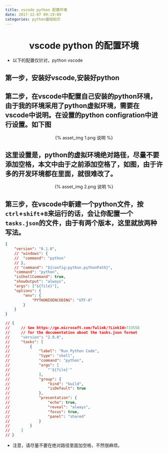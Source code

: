 ```yaml
---
title: vscode python 配置环境
date: 2017-12-07 09:19:09
categories: python基础知识
---
```

# <center>vscode python 的配置环境</center>
* 以下的配置仅针对，python vscode 
## 第一步，安装好vscode,安装好python
## 第二步，在vscode中配置自己安装的python环境，由于我的环境采用了python虚拟环境，需要在vscode中说明。在设置的python configration中进行设置。如下图
<center>{% asset_img 1.png 说明 %}</center>

## 这里设置是，python的虚拟环境绝对路径，尽量不要添加空格，本文中由于之前添加空格了，如图，由于许多的开发环境都在里面，就很难改了。
<center>{% asset_img 2.png 说明 %}</center>

## 第三步，在vscode中新建一个python文件，按`ctrl`+`shift`+`B`来运行的话，会让你配置一个`tasks.json`的文件，由于有两个版本，这里就放两种写法。
```json
{
	"version": "0.1.0",
	// "windows": {
	// 	"command": "python"
    // },
	// "command": "${config:python.pythonPath}",
	"command": "python",
	"isShellCommand": true,
	"showOutput": "always",
	"args": ["${file}"],
	"options": {
        "env": {
            "PYTHONIOENCODING": "UTF-8"
        }
    }
}
```
``` json
// {
//     // See https://go.microsoft.com/fwlink/?LinkId=733558
//     // for the documentation about the tasks.json format
//     "version": "2.0.0",
//     "tasks": [
//         {
//             "label": "Run Python Code",
//             "type": "shell",
//             "command": "python",
//             "args": [
//                 "'${file}'"
//             ],
//             "group": {
//                 "kind": "build",
//                 "isDefault": true
//             },
//             "presentation": {
//                 "echo": true,
//                 "reveal": "always",
//                 "focus": true,
//                 "panel": "shared"
//             }
//         }
//     ]
// }
```
* 注意，请尽量不要在绝对路径里面加空格，不然很麻烦。


